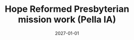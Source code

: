---
date: &id001 2027-01-01
end_date: null
location:
  address: 612 Franklin Street, Suite 101
  city: Pella
  state: IA
minister:
- end: null
  name: Charles Muether
  start: 2007-01-01
  type: Organizing Pastor
ministers:
- Charles Muether
name: Hope Reformed Presbyterian mission work
names: null
origination_date: *id001
raw_data: 'IA Pella

  Org. Pastor: Charles Muether, 2007-'
received_from: null
states:
- IA
status:
  active: true
  end_date: null
  reason: null
  received_from: null
  withdrawal_to: null
title: Hope Reformed Presbyterian mission work (Pella IA)
year_established:
- 2027

---